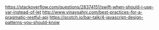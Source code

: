 https://stackoverflow.com/questions/28374151/swift-when-should-i-use-var-instead-of-let
http://www.vinaysahni.com/best-practices-for-a-pragmatic-restful-api
https://scotch.io/bar-talk/4-javascript-design-patterns-you-should-know
